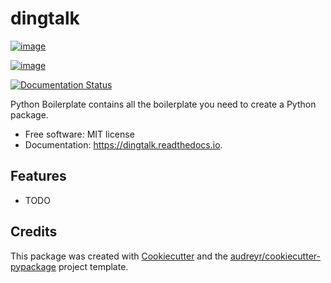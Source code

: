 # dingtalk

[![image](https://img.shields.io/pypi/v/dingtalk.svg)](https://pypi.python.org/pypi/dingtalk)

[![image](https://img.shields.io/travis/bopo/dingtalk.svg)](https://travis-ci.com/bopo/dingtalk)

[![Documentation Status](https://readthedocs.org/projects/dingtalk/badge/?version=latest)](https://dingtalk.readthedocs.io/en/latest/?version=latest)

Python Boilerplate contains all the boilerplate you need to create a
Python package.

-   Free software: MIT license
-   Documentation: <https://dingtalk.readthedocs.io>.

## Features

-   TODO

## Credits

This package was created with
[Cookiecutter](https://github.com/audreyr/cookiecutter) and the
[audreyr/cookiecutter-pypackage](https://github.com/audreyr/cookiecutter-pypackage)
project template.
